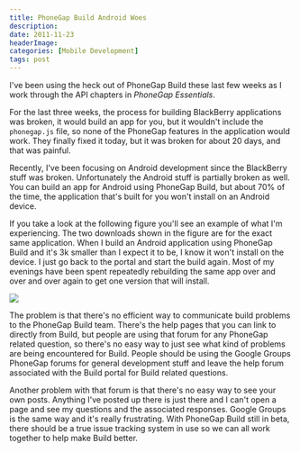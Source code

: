 ```yaml
---
title: PhoneGap Build Android Woes
description: 
date: 2011-11-23
headerImage: 
categories: [Mobile Development]
tags: post
---
```


I've been using the heck out of PhoneGap Build these last few weeks as I work through the API chapters in *PhoneGap Essentials*.

For the last three weeks, the process for building BlackBerry applications was broken, it would build an app for you, but it wouldn't include the `phonegap.js` file, so none of the PhoneGap features in the application would work. They finally fixed it today, but it was broken for about 20 days, and that was painful.

Recently, I've been focusing on Android development since the BlackBerry stuff was broken. Unfortunately the Android stuff is partially broken as well. You can build an app for Android using PhoneGap Build, but about 70% of the time, the application that's built for you won't install on an Android device.

If you take a look at the following figure you'll see an example of what I'm experiencing. The two downloads shown in the figure are for the exact same application. When I build an Android application using PhoneGap Build and it's 3k smaller than I expect it to be, I know it won't install on the device. I just go back to the portal and start the build again. Most of my evenings have been spent repeatedly rebuilding the same app over and over and over again to get one version that will install.

![](/images/2011/device-2011-11-22-205526.png)

The problem is that there's no efficient way to communicate build problems to the PhoneGap Build team. There's the help pages that you can link to directly from Build, but people are using that forum for any PhoneGap related question, so there's no easy way to just see what kind of problems are being encountered for Build. People should be using the Google Groups PhoneGap forums for general development stuff and leave the help forum associated with the Build portal for Build related questions.

Another problem with that forum is that there's no easy way to see your own posts. Anything I've posted up there is just there and I can't open a page and see my questions and the associated responses. Google Groups is the same way and it's really frustrating. With PhoneGap Build still in beta, there should be a true issue tracking system in use so we can all work together to help make Build better.